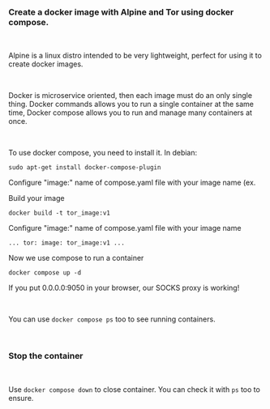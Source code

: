 ### Create a docker image with Alpine and Tor using docker compose.

<br>

Alpine is a linux distro intended to be very lightweight, perfect for using it to create docker images.

<br>

Docker is microservice oriented, then each image must do an only single thing. Docker
commands allows you to run a single container at the same time, Docker compose allows
you to run and manage many containers at once. 

<br>

To use docker compose, you need to install it. In debian:

`sudo apt-get install docker-compose-plugin`

Configure "image:" name of compose.yaml file with your image name (ex.

Build your image

`docker build -t tor_image:v1`

Configure "image:" name of compose.yaml file with your image name 

`...
tor:
  image: tor_image:v1
...
`

Now we use compose to run a container

`docker compose up -d`

If you put 0.0.0.0:9050 in your browser, our SOCKS proxy is working!

<br>

You can use `docker compose ps` too to see running containers.

<br>

### Stop the container

<br>

Use `docker compose down` to close container. You can check it with `ps` too to ensure.


